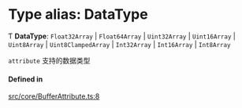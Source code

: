 # Type alias: DataType

Ƭ **DataType**: `Float32Array` \| `Float64Array` \| `Uint32Array` \| `Uint16Array` \| `Uint8Array` \| `Uint8ClampedArray` \| `Int32Array` \| `Int16Array` \| `Int8Array`

`attribute` 支持的数据类型

#### Defined in

[src/core/BufferAttribute.ts:8](https://github.com/sakitam-gis/vis-engine/blob/master/src/core/BufferAttribute.ts#L8)

